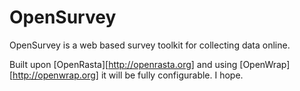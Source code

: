 # OpenSurvey
OpenSurvey is a web based survey toolkit for collecting data online.

Built upon [OpenRasta][http://openrasta.org] and using [OpenWrap][http://openwrap.org] it will be fully configurable. I hope.
